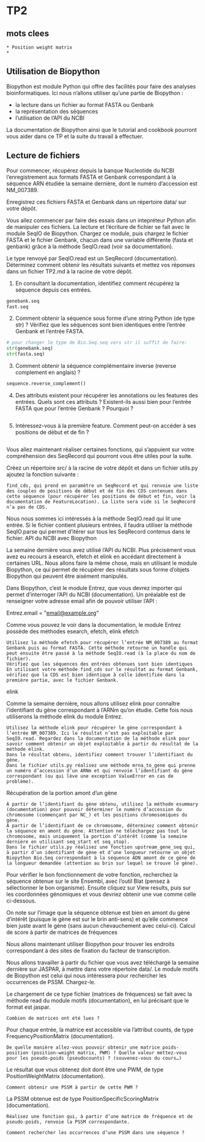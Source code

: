 # TP2
## mots clees
```
* Position weight matrix
*
```
## Utilisation de Biopython

Biopython est module Python qui offre des facilités pour faire des analyses bioinformatiques. Ici nous n’allons utiliser qu’une partie de Biopython :

*   la lecture dans un fichier au format FASTA ou Genbank
*   la représentation des séquences
*   l’utilisation de l’API du NCBI

La documentation de Biopython ainsi que le tutorial and cookbook pourront vous aider dans ce TP et la suite du travail à effectuer.
## Lecture de fichiers

Pour commencer, récupérez depuis la banque Nucleotide du NCBI l’enregistrement aux formats FASTA et Genbank correspondant à la séquence ARN étudiée la semaine dernière, dont le numéro d’accession est NM_007389.

Enregistrez ces fichiers FASTA et Genbank dans un répertoire data/ sur votre dépôt.

Vous allez commencer par faire des essais dans un intepréteur Python afin de manipuler ces fichiers. La lecture et l’écriture de fichier se fait avec le module SeqIO de Biopython. Chargez ce module, puis chargez le fichier FASTA et le fichier Genbank, chacun dans une variable différente (fasta et genbank) grâce à la méthode SeqIO.read (voir sa documentation).

Le type renvoyé par SeqIO.read est un SeqRecord (documentation). Déterminez comment obtenir les résultats suivants et mettez vos réponses dans un fichier TP2.md à la racine de votre dépôt.

1.  En consultant la documentation, identifiez comment récupérez la séquence depuis ces entrées.
```python
genebank.seq
fast.seq
```
2.  Comment obtenir la séquence sous forme d’une string Python (de type str) ? Vérifiez que les séquences sont bien identiques entre l’entrée Genbank et l’entrée FASTA.
```python
# pour changer le type de Bio.Seq.seq vers str il suffit de faire:
str(genebank.seq)
str(fasta.seq)
```
3.  Comment obtenir la séquence complémentaire inverse (reverse complement en anglais) ?
```python
sequence.reverse_complement()
```
4.  Des attributs existent pour récupérer les annotations ou les features des entrées. Quels sont ces attributs ? Existent-ils aussi bien pour l’entrée FASTA que pour l’entrée Genbank ? Pourquoi ?
```
```
5.  Intéressez-vous à la première feature. Comment peut-on accéder à ses positions de début et de fin ?
```
```
Vous allez maintenant réaliser certaines fonctions, qui s’appuient sur votre compréhension des SeqRecord qui pourront vous être utiles pour la suite.

Créez un répertoire src/ à la racine de votre dépôt et dans un fichier utils.py ajoutez la fonction suivante :

    find_cds, qui prend en paramètre un SeqRecord et qui renvoie une liste des couples de positions de début et de fin des CDS contenues dans cette séquence (pour récupérer les positions de début et fin, voir la documentation de FeatureLocation). La liste sera vide si le SeqRecord n’a pas de CDS.

Nous nous sommes ici intéressés à la méthode SeqIO.read qui lit une entrée. Si le fichier contient plusieurs entrées, il faudra utiliser la méthode SeqIO.parse qui permet d’itérer sur tous les SeqRecord contenus dans le fichier.
API du NCBI avec Biopython

La semaine dernière vous avez utilisé l’API du NCBI. Plus précisément vous avez eu recours à esearch, efetch et elink en accédant directement à certaines URL. Nous allons faire la même chose, mais en utilisant le module Biopython, ce qui permet de récupérer des résultats sous forme d’objets Biopython qui peuvent être aisément manipulés.

Dans Biopython, c’est le module Entrez, que vous devrez importer qui permet d’interroger l’API du NCBI (documentation). Un préalable est de renseigner votre adresse email afin de pouvoir utiliser l’API :

Entrez.email = "email@example.org"

Comme vous pouvez le voir dans la documentation, le module Entrez possède des méthodes esearch, efetch, elink
efetch

    Utilisez la méthode efetch pour récupérer l’entrée NM_007389 au format Genbank puis au format FASTA. Cette méthode retourne un handle qui peut ensuite être passé à la méthode SeqIO.read (à la place du nom de fichier).
    Vérifiez que les séquences des entrées obtenues sont bien identiques
    En utilisant votre méthode find_cds sur le résultat au format Genbank, vérifiez que la CDS est bien identique à celle identifiée dans la première partie, avec le fichier Genbank.

elink

Comme la semaine dernière, nous allons utilisez elink pour connaître l’identifiant du gène correspondant à l’ARNm qu’on étudie. Cette fois nous utiliserons la méthode elink du module Entrez.

    Utilisez la méthode elink pour récupérer le gène correspondant à l’entrée NM_007389. Ici le résultat n’est pas exploitable par SeqIO.read. Regardez dans la documentation de la méthode elink pour savoir comment obtenir un objet exploitable à partir du résultat de la méthode elink.
    Dans le résultat obtenu, identifiez comment trouver l’identifiant du gène.
    Dans le fichier utils.py réalisez une méthode mrna_to_gene qui prenne un numéro d’accession d’un ARNm et qui renvoie l’identifiant du gène correspondant (ou qui lève une exception ValueError en cas de problème).

Récupération de la portion amont d’un gène

    À partir de l’identifiant du gène obtenu, utilisez la méthode esummary (documentation) pour pouvoir déterminer le numéro d’accession du chromosome (commençant par NC_) et les positions chromosomiques du gène.
    À partir de l’identifiant de ce chromosome, déterminez comment obtenir la séquence en amont du gène. Attention ne téléchargez pas tout le chromosome, mais uniquement la portion d’intérêt (comme la semaine dernière en utilisant seq_start et seq_stop).
    Dans le fichier utils.py réalisez une fonction upstream_gene_seq qui, à partir d’un identifiant de gène et d’une longueur retourne un objet Biopython Bio.Seq correspondant à la séquence ADN amont de ce gène de la longueur demandée (attention au brin sur lequel se trouve le gène).

Pour vérifier le bon fonctionnement de votre fonction, recherchez la séquence obtenue sur le site Ensembl, avec l’outil Blat (pensez à sélectionner le bon organisme). Ensuite cliquez sur View results, puis sur les coordonnées génomiques et vous devriez obtenir une vue comme celle ci-dessous.

On note sur l’image que la séquence obtenue est bien en amont du gène d’intérêt (puisque le gène est sur le brin anti-sens) et qu’elle commence bien juste avant le gène (sans aucun chevauchement avec celui-ci).
Calcul de score à partir de matrices de fréquences

Nous allons maintenant utiliser Biopython pour trouver les endroits correspondant à des sites de fixation du facteur de transcription.

Nous allons travailler à partir du fichier que vous avez téléchargé la semaine dernière sur JASPAR, à mettre dans votre répertoire data/. Le module motifs de Biopython est celui qui nous intéressera pour rechercher les occurrences de PSSM. Chargez-le.

Le chargement de ce type fichier (matrices de fréquences) se fait avec la méthode read du module motifs (documentation), en lui précisant que le format est jaspar.

    Combien de matrices ont été lues ?

Pour chaque entrée, la matrice est accessible via l’attribut counts, de type FrequencyPositionMatrix (documentation).

    De quelle manière allez-vous pouvoir obtenir une matrice poids-position (position-weight matrix, PWM) ? Quelle valeur mettez-vous pour les pseudo-poids (pseudocounts) ? (souvenez-vous du cours…)

Le résultat que vous obtenez doit dont être une PWM, de type PositionWeightMatrix (documentation).

    Comment obtenir une PSSM à partir de cette PWM ?

La PSSM obtenue est de type PositionSpecificScoringMatrix (documentation).

    Réalisez une fonction qui, à partir d’une matrice de fréquence et de pseudo-poids, renvoie la PSSM correspondante.

    Comment rechercher les occurrences d’une PSSM dans une séquence ?
